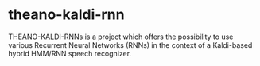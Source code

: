 # theano-kaldi-rnn
THEANO-KALDI-RNNs is a project which offers the possibility to use various Recurrent Neural Networks (RNNs) in the context of a Kaldi-based hybrid HMM/RNN speech recognizer.
